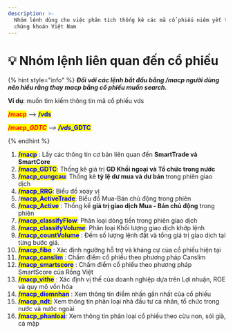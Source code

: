 ```yaml
---
description: >-
  Nhóm lệnh dùng cho việc phân tích thống kê các mã cổ phiếu niêm yết trên 3 sàn
  chứng khoán Việt Nam
---
```


# 💡 Nhóm lệnh liên quan đến cổ phiếu

{% hint style="info" %}
_**Đối với các lệnh bắt đầu bằng /macp người dùng nên hiểu rằng thay macp bằng cổ phiếu muốn search.**_

**Ví dụ**: muốn tìm kiếm thông tin mã cổ phiếu vds

<mark style="color:red;">**/macp**</mark> <mark style="color:red;"></mark><mark style="color:red;"></mark> --> <mark style="color:blue;">**/vds**</mark>

<mark style="color:red;">**/macp\_**</mark>_<mark style="color:red;">**GDTC**</mark> --> <mark style="color:blue;">**/vds**</mark>_<mark style="color:blue;">**\_GDTC**</mark>


{% endhint %}

1. <mark style="color:blue;">**/macp**</mark> : Lấy các thông tin cơ bản liên quan đến **SmartTrade và SmartCore**
2. <mark style="color:blue;">**/macp\_GDTC**</mark>: Thống kê giá trị **GD Khối ngoại và Tổ chức trong nước**&#x20;
3. <mark style="color:blue;">**/macp\_cungcau**</mark>: Thống kê **tỷ lệ dư mua và dư bán** trong phiên giao dịch&#x20;
4. <mark style="color:blue;">**/macp\_RRG**</mark>: Biểu đồ xoay vị
5. /<mark style="color:blue;">**macp\_ActiveTrade**</mark>: Biểu đồ Mua-Bán chủ động trong phiên
6. <mark style="color:blue;">**/macp\_Active**</mark> : Thống kế **giá trị giao dịch Mua - Bán chủ động** trong phiên
7. <mark style="color:blue;">**/macp\_classifyFlow**</mark>: Phân loại dòng tiền trong phiên giao dịch&#x20;
8. <mark style="color:blue;">**/macp\_classifyVolume**</mark>: Phân loại Khối lượng giao dịch khớp lệnh
9. <mark style="color:blue;">**/macp\_countVolume**</mark> : Đếm số lượng lệnh đặt và tổng giá trị giao dịch tại từng bước giá.
10. <mark style="color:blue;">**/macp\_fibo**</mark> : Xác định ngưỡng hỗ trợ và kháng cự của cổ phiếu hiện tại
11. <mark style="color:blue;">**/macp\_canslim**</mark> : Chấm điểm cổ phiếu theo phương pháp Canslim
12. <mark style="color:blue;">**/macp\_smartscore**</mark> : Chấm điểm cổ phiếu theo phương pháp SmartScore của Rồng Việt
13. <mark style="color:blue;">**/macp\_vithe**</mark> : Xác định vị thế của doanh nghiệp dựa trên Lợi nhuận, ROE và quy mô vốn hóa
14. <mark style="color:blue;">**/macp\_diemnhan**</mark> : Xem thông tin điểm nhấn gần nhất của cổ phiếu
15. <mark style="color:blue;">**/macp\_ndt:**</mark> Xem thông tin phân loại nhà đầu tư cá nhân, tổ chức trong nước và nước ngoài
16. <mark style="color:blue;">**/macp\_phanloai**</mark>: Xem thông tin phân loại cổ phiếu theo cừu non, sói già, cá mập
